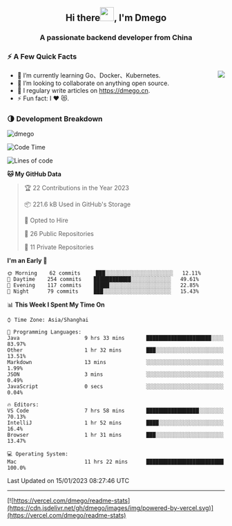 <h2 align="center">Hi there<img src="https://cdn.jsdelivr.net/gh/dmego/images/img/Hi.gif" height="32" />, I'm Dmego </h2>
<h3 align="center">A passionate backend developer from China</h3>

### ⚡️ A Few Quick Facts

<img align="right" src="https://readme-stats-dmego.vercel.app/api?username=dmego&show_icons=true&icon_color=1573B3&hide_title=true&text_color=718096&bg_color=00000000&hide_border=true"/>

<ul>
    <li> 🌱 I’m currently learning Go、Docker、Kubernetes.</li>
    <li> 👯 I’m looking to collaborate on anything open source.</li>
    <li> 📝 I regulary write articles on <a href="https://dmego.cn">https://dmego.cn</a>.</li>
    <li> ⚡ Fun fact: I ❤️ 😻.</li>
</ul>

### 🌗 Development Breakdown

<img src="https://komarev.com/ghpvc/?username=dmego" alt="dmego" />

<!--START_SECTION:waka-->
![Code Time](http://img.shields.io/badge/Code%20Time-1%2C873%20hrs%2012%20mins-blue)

![Lines of code](https://img.shields.io/badge/From%20Hello%20World%20I%27ve%20Written-235%20Thousand%20lines%20of%20code-blue)

**🐱 My GitHub Data** 

> 🏆 22 Contributions in the Year 2023
 > 
> 📦 221.6 kB Used in GitHub's Storage 
 > 
> 💼 Opted to Hire
 > 
> 📜 26 Public Repositories 
 > 
> 🔑 11 Private Repositories  
 > 
**I'm an Early 🐤** 

```text
🌞 Morning    62 commits     ███░░░░░░░░░░░░░░░░░░░░░░   12.11% 
🌆 Daytime    254 commits    ████████████░░░░░░░░░░░░░   49.61% 
🌃 Evening    117 commits    █████░░░░░░░░░░░░░░░░░░░░   22.85% 
🌙 Night      79 commits     ███░░░░░░░░░░░░░░░░░░░░░░   15.43%

```


📊 **This Week I Spent My Time On** 

```text
⌚︎ Time Zone: Asia/Shanghai

💬 Programming Languages: 
Java                     9 hrs 33 mins       █████████████████████░░░░   83.97% 
Other                    1 hr 32 mins        ███░░░░░░░░░░░░░░░░░░░░░░   13.51% 
Markdown                 13 mins             ░░░░░░░░░░░░░░░░░░░░░░░░░   1.99% 
JSON                     3 mins              ░░░░░░░░░░░░░░░░░░░░░░░░░   0.49% 
JavaScript               0 secs              ░░░░░░░░░░░░░░░░░░░░░░░░░   0.04%

🔥 Editors: 
VS Code                  7 hrs 58 mins       █████████████████░░░░░░░░   70.13% 
IntelliJ                 1 hr 52 mins        ████░░░░░░░░░░░░░░░░░░░░░   16.4% 
Browser                  1 hr 31 mins        ███░░░░░░░░░░░░░░░░░░░░░░   13.47%

💻 Operating System: 
Mac                      11 hrs 22 mins      █████████████████████████   100.0%

```


 Last Updated on 15/01/2023 08:27:46 UTC
<!--END_SECTION:waka-->

---

[![https://vercel.com/dmego/readme-stats](https://cdn.jsdelivr.net/gh/dmego/images/img/powered-by-vercel.svg)](https://vercel.com/dmego/readme-stats)

